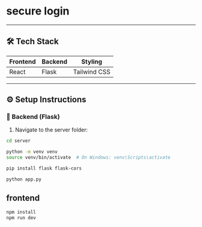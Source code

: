 # secure login



---

## 🛠️ Tech Stack

| Frontend      | Backend     | Styling      |
|---------------|-------------|--------------|
| React         | Flask       | Tailwind CSS |

---

## ⚙️ Setup Instructions

### 🔧 Backend (Flask)

1. Navigate to the server folder:

```bash
cd server
```

```bash
python -m venv venv
source venv/bin/activate  # On Windows: venv\Scripts\activate
```

```bash
pip install flask flask-cors
```

```bash
python app.py
```

## frontend

```bash
npm install
npm run dev

```
